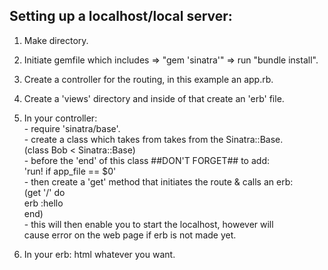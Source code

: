 ## Setting up a localhost/local server:

1. Make directory.

2. Initiate gemfile which includes => "gem 'sinatra'" => run "bundle install".

3. Create a controller for the routing, in this example an app.rb.

4. Create a 'views' directory and inside of that create an 'erb' file.

5. In your controller: <br>
                      - require 'sinatra/base'. <br>
                      - create a class which takes from takes from the Sinatra::Base.<br>
                          (class Bob < Sinatra::Base)<br>
                      - before the 'end' of this class ##DON'T FORGET## to add:<br>
                          'run! if app_file == $0' <br>
                      - then create a 'get' method that initiates the route & calls an erb:<br>
                          (get '/' do<br>
                            erb :hello<br>
                          end)<br>
                      - this will then enable you to start the localhost, however will<br>
                        cause error on the web page if erb is not made yet.

6. In your erb: html whatever you want.
